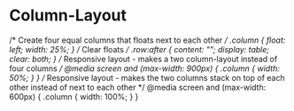 # Column-Layout
/* Create four equal columns that floats next to each other */ .column {   float: left;   width: 25%; }  /* Clear floats */ .row:after {   content: "";   display: table;    clear: both; }  /* Responsive layout - makes a two column-layout instead of four columns */ @media screen and (max-width: 900px) {   .column {     width: 50%;   } }  /* Responsive layout - makes the two columns stack on top of each other instead of next to each other */ @media screen and (max-width: 600px) {   .column {     width: 100%;   } }
